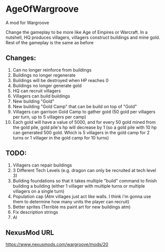 # AgeOfWargroove
A mod for Wargroove

Change the gameplay to be more like Age of Empires or Warcraft. In a nutshell, HQ produces villagers, villagers construct buildings and mine gold. Rest of the gameplay is the same as before

## Changes:
1. Can no longer reinforce from buildings
1. Buildings no longer regenerate
1. Buildings will be destroyed when HP reaches 0
1. Buildings no longer generate gold
1. HQ can recruit villagers
1. Villagers can build buildings
1. New building "Gold"
1. New building "Gold Camp" that can be build on top of "Gold"
1. Villagers can garrison Gold Camp to gather gold (50 gold per villagers per turn, up to 5 villagers per camp)
1. Each gold will have a value of 5000, and for every 50 gold mined from the gold pile, gold pile's hp will decrease by 1 (so a gold pile with 10 hp can generated 500 gold. Which is 5 villagers in the gold camp for 2 turns or 1 villager in the gold camp for 10 turns)

## TODO:
1. Villagers can repair buildings
1. 3 Different Tech Levels (e.g. dragon can only be recruited at tech level 3)
1. Building foundations so that it takes multiple "build" command to finish building a building (either 1 villager with multiple turns or multiple villagers on a single turn)
1. Population cap (Atm villages just act like walls. I think i'm gonna use them to determine how many units the player can recruit)
1. Better sprites (Terrible ms paint art for new buildings atm)
1. Fix description strings
1. AI

## NexusMod URL
https://www.nexusmods.com/wargroove/mods/20
